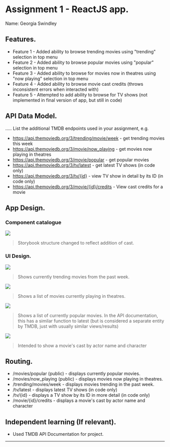 # Assignment 1 - ReactJS app.

Name: Georgia Swindley

## Features.
 
 + Feature 1 - Added ability to browse trending movies using "trending" selection in top menu
 + Feature 2 - Added ability to browse popular movies using "popular" selection in top menu
 + Feature 3 - Added ability to browse for movies now in theatres using "now playing" selection in top 
 menu
 + Feature 4 - Added ability to browse movie cast credits (throws inconsistent errors when interacted with)
 + Feature 5 - Attempted to add ability to browse for TV shows (not implemented in final version of app, but still in code)

## API Data Model.

..... List the additional TMDB endpoints used in your assignment, e.g.

+ https://api.themoviedb.org/3/trending/movie/week - get trending movies this week 
+ https://api.themoviedb.org/3/movie/now_playing - get movies now playing in theatres 
+ https://api.themoviedb.org/3/movie/popular - get popular movies 
+ https://api.themoviedb.org/3/tv/latest - get latest TV shows (in code only)
+ https://api.themoviedb.org/3/tv/{id} - view TV show in detail by its ID (in code only)
+ https://api.themoviedb.org/3/movie/{id}/credits - View cast credits for a movie 

## App Design.

### Component catalogue

![][storycast]
>Storybook structure changed to reflect addition of cast. 

### UI Design.

![][trending]
>Shows currently trending movies from the past week. 


![][nowplaying]
>Shows a list of movies currently playing in theatres.


![][popular]
>Shows a list of currently popular movies. In the API documentation, this has a similar function to latest (but is considered a separate entity by TMDB, just with usually similar views/results)

![][moviescast]
>Intended to show a movie's cast by actor name and character

## Routing.

+ /movies/popular (public) - displays currently popular movies.
+ /movies/now_playing (public) - displays movies now playing in theatres.
+ /trending/movies/week - displays movies trending in the past week.
+ /tv/latest - displays latest TV shows (in code only)
+ /tv/{id} - displays a TV show by its ID in more detail (in code only)
+ /movie/{id}/credits - displays a movie's cast by actor name and character

## Independent learning (If relevant).

+ Used TMDB API Documentation for project. 

---------------------------------

[model]: ./data.jpg
[trending]: ./public/trending.png
[nowplaying]: ./public/nowplaying.png
[popular]: ./public/popular.png
[moviescast]: ./public/moviescast.png
[storycast]: ./public/storycast.png